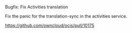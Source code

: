 Bugfix: Fix Activities translation

Fix the panic for the translation-sync in the activities service.

https://github.com/owncloud/ocis/pull/10175
